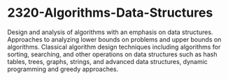 # 2320-Algorithms-Data-Structures

Design and analysis of algorithms with an emphasis on data structures. Approaches to analyzing lower bounds on problems and upper bounds on algorithms. Classical algorithm design techniques including algorithms for sorting, searching, and other operations on data structures such as hash tables, trees, graphs, strings, and advanced data structures, dynamic programming and greedy approaches. 
